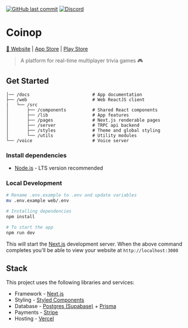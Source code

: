 [![GitHub last commit](https://img.shields.io/github/last-commit/kyh/coinop)](https://github.com/kyh/coinop)
[![Discord](https://img.shields.io/badge/Discord-Join%20Chat-%237289DA)](https://discord.gg/YtafKzR)

# Coinop

[🚀 Website]() | [App Store]() | [Play Store]()

> A platform for real-time multiplayer trivia games 🎮

## Get Started

```
│── /docs                        # App documentation
├── /web                         # Web ReactJS client
|   └── /src
│       ├── /components          # Shared React components
│       ├── /lib                 # App features
│       ├── /pages               # Next.js renderable pages
│       ├── /server              # TRPC api backend
│       ├── /styles              # Theme and global styling
│       └── /utils               # Utility modules
└── /voice                       # Voice server
```

### Install dependencies

- [Node.js](https://nodejs.org/en) - LTS version recommended

### Local Development

```sh
# Rename .env.example to .env and update variables
mv .env.example web/.env

# Installing dependencies
npm install

# To start the app
npm run dev
```

This will start the [Next.js](https://nextjs.org) development server. When the above command completes you'll be able to view your website at `http://localhost:3000`

## Stack

This project uses the following libraries and services:

- Framework - [Next.js](https://nextjs.org)
- Styling - [Styled Components](https://styled-components.com/)
- Database - [Postgres (Supabase)](https://planetscale.com) + [Prisma](https://www.prisma.io)
- Payments - [Stripe](https://stripe.com)
- Hosting - [Vercel](https://vercel.com)
